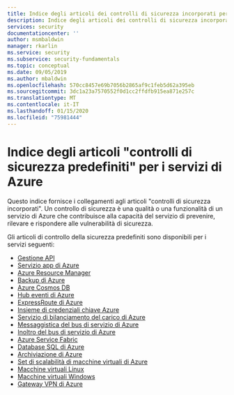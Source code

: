 ```yaml
---
title: Indice degli articoli dei controlli di sicurezza incorporati per i servizi di Azure
description: Indice degli articoli dei controlli di sicurezza incorporati per i servizi di Azure
services: security
documentationcenter: ''
author: msmbaldwin
manager: rkarlin
ms.service: security
ms.subservice: security-fundamentals
ms.topic: conceptual
ms.date: 09/05/2019
ms.author: mbaldwin
ms.openlocfilehash: 570cc8457e69b7056b2865af9c1feb5d62a395eb
ms.sourcegitcommit: 3dc1a23a7570552f0d1cc2ffdfb915ea871e257c
ms.translationtype: MT
ms.contentlocale: it-IT
ms.lasthandoff: 01/15/2020
ms.locfileid: "75981444"
---
```

# <a name="index-of-built-in-security-controls-articles-for-azure-services"></a>Indice degli articoli "controlli di sicurezza predefiniti" per i servizi di Azure

Questo indice fornisce i collegamenti agli articoli "controlli di sicurezza incorporati". Un controllo di sicurezza è una qualità o una funzionalità di un servizio di Azure che contribuisce alla capacità del servizio di prevenire, rilevare e rispondere alle vulnerabilità di sicurezza.

Gli articoli di controllo della sicurezza predefiniti sono disponibili per i servizi seguenti:

- [Gestione API](../../api-management/api-management-security-controls.md)
- [Servizio app di Azure](../../app-service/app-service-security-controls.md)
- [Azure Resource Manager](../../azure-resource-manager/management/azure-resource-manager-security-controls.md)
- [Backup di Azure](../../backup/backup-security-controls.md)
- [Azure Cosmos DB](../../cosmos-db/cosmos-db-security-controls.md)
- [Hub eventi di Azure](../../event-hubs/event-hubs-security-controls.md)
- [ExpressRoute di Azure](../../expressroute/expressroute-security-controls.md)
- [Insieme di credenziali chiave Azure](../../key-vault/key-vault-security-controls.md)
- [Servizio di bilanciamento del carico di Azure](../../load-balancer/load-balancer-security-controls.md)
- [Messaggistica del bus di servizio di Azure](../../service-bus-messaging/service-bus-messaging-security-controls.md)
- [Inoltro del bus di servizio di Azure](../../service-bus-relay/service-bus-relay-security-controls.md)
- [Azure Service Fabric](../../service-fabric/service-fabric-security-controls.md)
- [Database SQL di Azure](../../sql-database/sql-database-security-controls.md)
- [Archiviazione di Azure](../../storage/common/storage-security-controls.md)
- [Set di scalabilità di macchine virtuali di Azure](../../virtual-machine-scale-sets/virtual-machine-scale-sets-security-controls.md)
- [Macchine virtuali Linux](../../virtual-machines/linux/virtual-machines-linux-security-controls.md)
- [Macchine virtuali Windows](../../virtual-machines/windows/virtual-machines-windows-security-controls.md)
- [Gateway VPN di Azure](../../vpn-gateway/vpn-gateway-security-controls.md)
